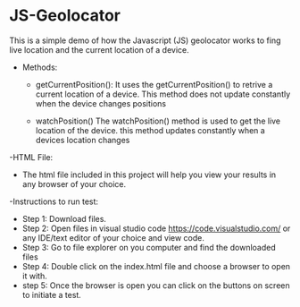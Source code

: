 # JS-Geolocator
This is a simple demo of how the Javascript (JS) geolocator works to fing live location and the current location of a device.
- Methods:
  - getCurrentPosition():
  It uses the getCurrentPosition() to retrive a current location of a device. This method does not update constantly when the device changes positions

  - watchPosition()
  The watchPosition() method is used to get the live location of the device. this method updates constantly when a devices location changes
  
-HTML File: 
  - The html file included in this project will help you view your results in any browser of your choice.
  
-Instructions to run test:
  - Step 1: Download files.
  - Step 2: Open files in visual studio code https://code.visualstudio.com/ or any IDE/text editor of your choice and view code.
  - Step 3: Go to file explorer on you computer and find the downloaded files
  - Step 4: Double click on the index.html file and choose a browser to open it with.
  - step 5: Once the browser is open you can click on the buttons on screen to initiate a test.
